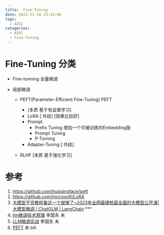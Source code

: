 ```yaml
---
title:  Fine-Tuning
date: 2022-11-18 23:31:46
tags:
  - AIGC
categories:
  - AIGC  
  - Fine-Tuning
---
```


<p></p>
<!-- more -->

# Fine-Tuning 分类
+ Fine-tunning
  全量微调

+ 局部微调
  + PEFT(Parameter-Efficient Fine-Tuning)  PEFT
    + [本质   基于有监督学习]
    + LoRA [ 外挂] [效果比较好]
    + Prompt
      + Prefix Tuning
        增加一个可被训练的Embedding层
      + Prompt Tuning
      + P-Turning
    + Adapter-Tuning [ 外挂]
    
  + RLHF
    [本质  基于强化学习]
    
    
# 参考
1. https://github.com/huggingface/peft
2. https://github.com/microsoft/LoRA
3. [大模型干货教程看这一个就够了~2023年全网最硬核最全面的大模型公开课|大模型微调 | ChatGLM | LangChain](https://www.bilibili.com/video/BV1t8411D7v4?p=8) ***
100. [llm微调技术原理](https://github.com/www6v/llm-action#llm%E5%BE%AE%E8%B0%83%E6%8A%80%E6%9C%AF%E5%8E%9F%E7%90%86)  李国东  未
101. [LLM微调实战](https://github.com/www6v/llm-action#llm%E5%BE%AE%E8%B0%83%E5%AE%9E%E6%88%98) 李国东  未
102. [PEFT](https://github.com/www6v/transformers-code/tree/master/03-PEFT)  未  bili
